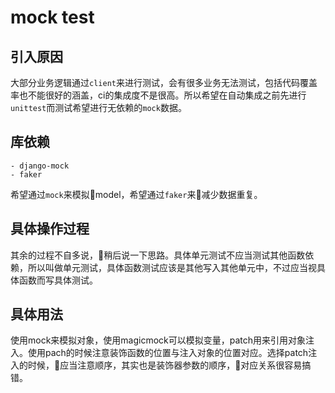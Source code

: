 # mock test
## 引入原因
大部分业务逻辑通过`client`来进行测试，会有很多业务无法测试，包括代码覆盖率也不能很好的涵盖，ci的集成度不是很高。所以希望在自动集成之前先进行`unittest`而测试希望进行无依赖的`mock`数据。
## 库依赖
    
    - django-mock
    - faker
希望通过`mock`来模拟model，希望通过`faker`来减少数据重复。

## 具体操作过程
其余的过程不自多说，稍后说一下思路。具体单元测试不应当测试其他函数依赖，所以叫做单元测试，具体函数测试应该是其他写入其他单元中，不过应当视具体函数而写具体测试。

## 具体用法
使用mock来模拟对象，使用magicmock可以模拟变量，patch用来引用对象注入。使用pach的时候注意装饰函数的位置与注入对象的位置对应。选择patch注入的时候，应当注意顺序，其实也是装饰器参数的顺序，对应关系很容易搞错。